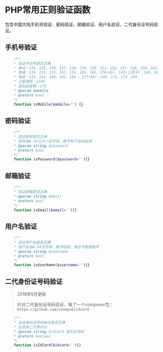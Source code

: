 # PHP常用正则验证函数

包含中国大陆手机号验证、密码验证、邮箱验证、用户名验证、二代身份证号码验证。

## 手机号验证

```php
    /**
    * 验证手机号是否正确
    * 移动：134、135、136、137、138、139、150、151、152、157、158、159、182、183、184、187、188、178(4G)、147(上网卡)、148、172、198；
    * 联通：130、131、132、155、156、185、186、176(4G)、145(上网卡)；146、166、171、175
    * 电信：133、153、180、181、189 、177(4G)；149、173、174、199
    * 卫星通信：1349
    * 虚拟运营商：170
    * @param $mobile
    * @return bool
    */
    function isMobile($mobile='') {}
```

## 密码验证

```php
	/**
    * 验证密码是否正确
    * 密码由6-16位大小写字母、数字和下划线组成
    * @param string $password
    * @return bool
    */
    function isPassword($password=''){}
```

## 邮箱验证

```php
	/**
    * 验证邮箱是否正确
    * @param string $email
    * @return bool
    */
    function isEmail($email=''){}
```

## 用户名验证

```php
	/**
    * 验证用户名是否正确
    * 用户名由6-24位字母、数字组成，首位不能是数字
    * @param string $username
    * @return bool
    */
    function isUserName($username=''){}
```

## 二代身份证号码验证

> 2018年5月更新
>
> 针对二代身份证号码验证，做了一个composer包：`https://github.com/ionepub/idcard`

```php
	/**
    * 验证身份证号码格式是否正确
    * 仅支持二代身份证
    * @param string $idcard 身份证号码
    * @return boolean
    */
    function isIdCard($idcard=''){}
```
